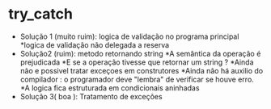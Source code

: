 # try_catch
 * Solução 1 (muito ruim): logica de validação no programa principal 
      *logica de validação não delegada a reserva
 * Solução2 (ruim): metodo retornando string 
      *A semântica da operação é prejudicada
      *E se a operação tivesse que retornar um string ?
      *Ainda não e possivel tratar exceçoes em construtores
      *Ainda não há auxilio do compilador : o programador deve "lembra" de  verificar se houve erro.
      *A logica fica estruturada em condicionais aninhadas
  * Solução 3( boa ): Tratamento de exceções

  
  


